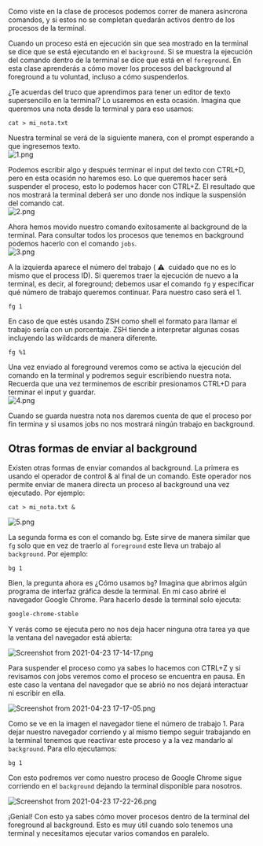 Como viste en la clase de procesos podemos correr de manera asíncrona comandos, y si estos no se completan quedarán activos dentro de los procesos de la terminal.

Cuando un proceso está en ejecución sin que sea mostrado en la terminal se dice que se está ejecutando en el `background`. Si se muestra la ejecución del comando dentro de la terminal se dice que está en el `foreground`. En esta clase aprenderás a cómo mover los procesos del background al foreground a tu voluntad, incluso a cómo suspenderlos.

¿Te acuerdas del truco que aprendimos para tener un editor de texto supersencillo en la terminal? Lo usaremos en esta ocasión. Imagina que queremos una nota desde la terminal y para eso usamos:

``` shell
cat > mi_nota.txt
```

Nuestra terminal se verá de la siguiente manera, con el prompt esperando a que ingresemos texto.  
![1.png](https://static.platzi.com/media/user_upload/1-65129f78-f8b3-4db3-9485-96bb94e1481e.jpg)

Podemos escribir algo y después terminar el input del texto con CTRL+D, pero en esta ocasión no haremos eso. Lo que queremos hacer será suspender el proceso, esto lo podemos hacer con CTRL+Z. El resultado que nos mostrará la terminal deberá ser uno donde nos indique la suspensión del comando cat.  
![2.png](https://static.platzi.com/media/user_upload/2-0906e521-894d-4c24-af55-9b5e119d5948.jpg)

Ahora hemos movido nuestro comando exitosamente al background de la terminal. Para consultar todos los procesos que tenemos en background podemos hacerlo con el comando `jobs`.  
![3.png](https://static.platzi.com/media/user_upload/3-75170eaf-c131-4c7d-accb-38747edf9e0a.jpg)

A la izquierda aparece el número del trabajo ( ⚠ ️ cuidado que no es lo mismo que el process ID). Si queremos traer la ejecución de nuevo a la terminal, es decir, al foreground; debemos usar el comando `fg` y especificar qué número de trabajo queremos continuar. Para nuestro caso será el 1.

```
fg 1
```

En caso de que estés usando ZSH como shell el formato para llamar el trabajo sería con un porcentaje. ZSH tiende a interpretar algunas cosas incluyendo las wildcards de manera diferente.

```
fg %1
```

Una vez enviado al foreground veremos como se activa la ejecución del comando en la terminal y podremos seguir escribiendo nuestra nota. Recuerda que una vez terminemos de escribir presionamos CTRL+D para terminar el input y guardar.  
![4.png](https://static.platzi.com/media/user_upload/4-b554577a-0b6c-4bbf-85c9-48f33406dfcf.jpg)

Cuando se guarda nuestra nota nos daremos cuenta de que el proceso por fin termina y si usamos jobs no nos mostrará ningún trabajo en background.

## Otras formas de enviar al background

Existen otras formas de enviar comandos al background. La primera es usando el operador de control & al final de un comando. Este operador nos permite enviar de manera directa un proceso al background una vez ejecutado. Por ejemplo:

```
cat > mi_nota.txt &
```

![5.png](https://static.platzi.com/media/user_upload/5-02654ace-d20d-455f-b149-a6184ff820d0.jpg)

La segunda forma es con el comando bg. Este sirve de manera similar que `fg` solo que en vez de traerlo al `foreground` este lleva un trabajo al `background`. Por ejemplo:

```
bg 1
```

Bien, la pregunta ahora es ¿Cómo usamos `bg`? Imagina que abrimos algún programa de interfaz gráfica desde la terminal. En mi caso abriré el navegador Google Chrome. Para hacerlo desde la terminal solo ejecuta:

```bash
google-chrome-stable
```

Y verás como se ejecuta pero no nos deja hacer ninguna otra tarea ya que la ventana del navegador está abierta:

![Screenshot from 2021-04-23 17-14-17.png](https://static.platzi.com/media/user_upload/Screenshot%20from%202021-04-23%2017-14-17-52751c95-ccb7-4377-a9b5-b12cd588aea5.jpg)

Para suspender el proceso como ya sabes lo hacemos con CTRL+Z y si revisamos con jobs veremos como el proceso se encuentra en pausa. En este caso la ventana del navegador que se abrió no nos dejará interactuar ni escribir en ella.

![Screenshot from 2021-04-23 17-17-05.png](https://static.platzi.com/media/user_upload/Screenshot%20from%202021-04-23%2017-17-05-122a7d59-f9db-4946-b265-7a78e72adf25.jpg)

Como se ve en la imagen el navegador tiene el número de trabajo 1. Para dejar nuestro navegador corriendo y al mismo tiempo seguir trabajando en la terminal tenemos que reactivar este proceso y a la vez mandarlo al `background`. Para ello ejecutamos:

```
bg 1
```

Con esto podremos ver como nuestro proceso de Google Chrome sigue corriendo en el `background` dejando la terminal disponible para nosotros.

![Screenshot from 2021-04-23 17-22-26.png](https://static.platzi.com/media/user_upload/Screenshot%20from%202021-04-23%2017-22-26-91c8a1ff-3936-484b-a1d9-a46bdbf7498f.jpg)

¡Genial! Con esto ya sabes cómo mover procesos dentro de la terminal del foreground al background. Esto es muy útil cuando solo tenemos una terminal y necesitamos ejecutar varios comandos en paralelo. 